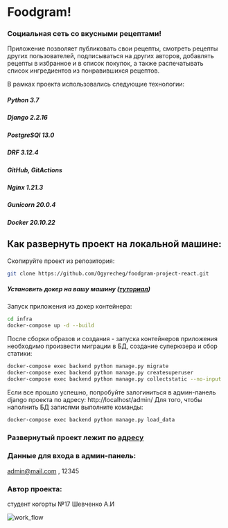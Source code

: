 # Foodgram!
### Cоциальная сеть со вкусными рецептами!

Приложение позволяет публиковать свои рецепты,
смотреть рецепты других пользователей,
подписываться на других авторов, добавлять рецепты в избранное и в
список покупок, а также распечатывать список ингредиентов из понравившихся рецептов.

В рамках проекта использовались следующие технологии:
##### Python 3.7
##### Django 2.2.16
##### PostgreSQl 13.0
##### DRF 3.12.4
##### GitHub, GitActions
##### Nginx 1.21.3
##### Gunicorn 20.0.4
##### Docker 20.10.22

## Как развернуть проект на локальной машине:
Скопируйте проект из репозитория:
```bash 
git clone https://github.com/Ogyrecheg/foodgram-project-react.git
```

##### Установить докер на вашу машину ([туториал](https://docs.docker.com/engine/install/))

Запуск приложения из докер контейнера:
```bash
cd infra
docker-compose up -d --build
```

После сборки образов и создания - запуска контейнеров приложения необходимо произвести миграции в БД, создание суперюзера и сбор статики:
```bash
docker-compose exec backend python manage.py migrate
docker-compose exec backend python manage.py createsuperuser
docker-compose exec backend python manage.py collectstatic --no-input
```
Если все прошло успешно, попробуйте залогиниться в админ-панель django проекта по адресу:
http://localhost/admin/
Для того, чтобы наполнить БД записями выполните команды:
```bash
docker-compose exec backend python manage.py load_data
```
### Развернутый проект лежит по [адресу](http://51.250.103.76/)
### Данные для входа в админ-панель:
admin@mail.com , 12345

### Автор проекта:
студент когорты №17 Шевченко А.И

![work_flow](https://github.com/Ogyrecheg/foodgram-project-react/actions/workflows/foodgram_project_react_workflow.yml/badge.svg)